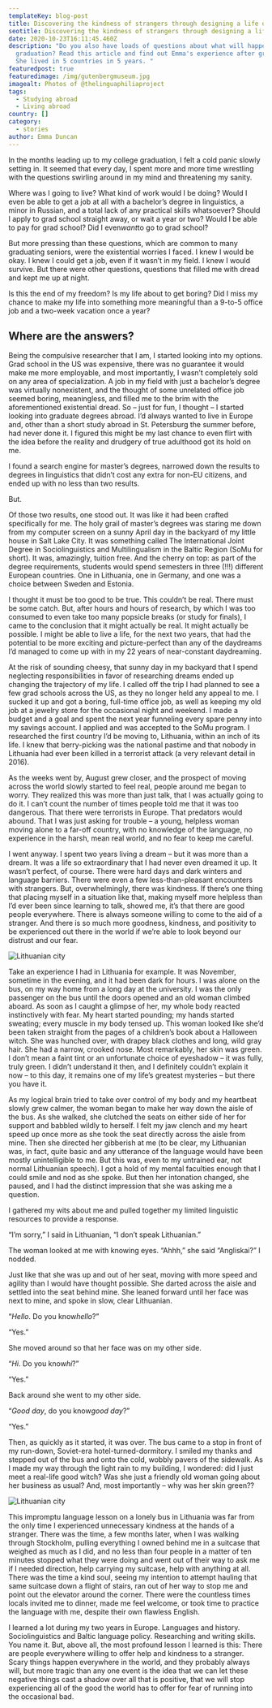 ```yaml
---
templateKey: blog-post
title: Discovering the kindness of strangers through designing a life of adventure
seotitle: Discovering the kindness of strangers through designing a life of adventure
date: 2020-10-23T16:11:45.460Z
description: "Do you also have loads of questions about what will happen after
  graduation? Read this article and find out Emma's experience after graduation.
  She lived in 5 countries in 5 years. "
featuredpost: true
featuredimage: /img/gutenbergmuseum.jpg
imagealt: Photos of @thelinguaphiliaproject
tags:
  - Studying abroad
  - Living abroad
country: []
category:
  - stories
author: Emma Duncan
---
```

In the months leading up to my college graduation, I felt a cold panic slowly setting in. It seemed that every day, I spent more and more time wrestling with the questions swirling around in my mind and threatening my sanity. 

Where was I going to live? What kind of work would I be doing? Would I even be able to get a job at all with a bachelor’s degree in linguistics, a minor in Russian, and a total lack of any practical skills whatsoever? Should I apply to grad school straight away, or wait a year or two? Would I be able to pay for grad school? Did I even*want*to go to grad school?

But more pressing than these questions, which are common to many graduating seniors, were the existential worries I faced. I knew I would be okay. I knew I could get a job, even if it wasn’t in my field. I knew I would survive. But there were other questions, questions that filled me with dread and kept me up at night.

Is this the end of my freedom? Is my life about to get boring? Did I miss my chance to make my life into something more meaningful than a 9-to-5 office job and a two-week vacation once a year?

## Where are the answers?

Being the compulsive researcher that I am, I started looking into my options. Grad school in the US was expensive, there was no guarantee it would make me more employable, and most importantly, I wasn’t completely sold on any area of specialization. A job in my field with just a bachelor’s degree was virtually nonexistent, and the thought of some unrelated office job seemed boring, meaningless, and filled me to the brim with the aforementioned existential dread. So – just for fun, I thought – I started looking into graduate degrees abroad. I’d always wanted to live in Europe and, other than a short study abroad in St. Petersburg the summer before, had never done it. I figured this might be my last chance to even flirt with the idea before the reality and drudgery of true adulthood got its hold on me.

I found a search engine for master’s degrees, narrowed down the results to degrees in linguistics that didn’t cost any extra for non-EU citizens, and ended up with no less than two results.

But.

Of those two results, one stood out. It was like it had been crafted specifically for me. The holy grail of master’s degrees was staring me down from my computer screen on a sunny April day in the backyard of my little house in Salt Lake City. It was something called The International Joint Degree in Sociolinguistics and Multilingualism in the Baltic Region (SoMu for short). It was, amazingly, tuition free. And the cherry on top: as part of the degree requirements, students would spend semesters in three (!!!) different European countries. One in Lithuania, one in Germany, and one was a choice between Sweden and Estonia.

I thought it must be too good to be true. This couldn’t be real. There must be some catch. But, after hours and hours of research, by which I was too consumed to even take too many popsicle breaks (or study for finals), I came to the conclusion that it might actually be real. It might actually be possible. I might be able to live a life, for the next two years, that had the potential to be more exciting and picture-perfect than any of the daydreams I’d managed to come up with in my 22 years of near-constant daydreaming.

At the risk of sounding cheesy, that sunny day in my backyard that I spend neglecting responsibilities in favor of researching dreams ended up changing the trajectory of my life. I called off the trip I had planned to see a few grad schools across the US, as they no longer held any appeal to me. I sucked it up and got a boring, full-time office job, as well as keeping my old job at a jewelry store for the occasional night and weekend. I made a budget and a goal and spent the next year funneling every spare penny into my savings account. I applied and was accepted to the SoMu program. I researched the first country I’d be moving to, Lithuania, within an inch of its life. I knew that berry-picking was the national pastime and that nobody in Lithuania had ever been killed in a terrorist attack (a very relevant detail in 2016).

As the weeks went by, August grew closer, and the prospect of moving across the world slowly started to feel real, people around me began to worry. They realized this was more than just talk, that I was actually going to do it. I can’t count the number of times people told me that it was too dangerous. That there were terrorists in Europe. That predators would abound. That I was just asking for trouble – a young, helpless woman moving alone to a far-off country, with no knowledge of the language, no experience in the harsh, mean real world, and no fear to keep me careful.

I went anyway. I spent two years living a dream – but it was more than a dream. It was a life so extraordinary that I had never even dreamed it up. It wasn’t perfect, of course. There were hard days and dark winters and language barriers. There were even a few less-than-pleasant encounters with strangers. But, overwhelmingly, there was kindness. If there’s one thing that placing myself in a situation like that, making myself more helpless than I’d ever been since learning to talk, showed me, it’s that there are good people everywhere. There is always someone willing to come to the aid of a stranger. And there is so much more goodness, kindness, and positivity to be experienced out there in the world if we’re able to look beyond our distrust and our fear.

![Lithuanian city](/img/lithuaniandormview.jpg)

Take an experience I had in Lithuania for example. It was November, sometime in the evening, and it had been dark for hours. I was alone on the bus, on my way home from a long day at the university. I was the only passenger on the bus until the doors opened and an old woman climbed aboard. As soon as I caught a glimpse of her, my whole body reacted instinctively with fear. My heart started pounding; my hands started sweating; every muscle in my body tensed up. This woman looked like she’d been taken straight from the pages of a children’s book about a Halloween witch. She was hunched over, with drapey black clothes and long, wild gray hair. She had a narrow, crooked nose. Most remarkably, her skin was green. I don’t mean a faint tint or an unfortunate choice of eyeshadow – it was fully, truly green. I didn’t understand it then, and I definitely couldn’t explain it now – to this day, it remains one of my life’s greatest mysteries – but there you have it.

As my logical brain tried to take over control of my body and my heartbeat slowly grew calmer, the woman began to make her way down the aisle of the bus. As she walked, she clutched the seats on either side of her for support and babbled wildly to herself. I felt my jaw clench and my heart speed up once more as she took the seat directly across the aisle from mine. Then she directed her gibberish at me (to be clear, my Lithuanian was, in fact, quite basic and any utterance of the language would have been mostly unintelligible to me. But this was, even to my untrained ear, not normal Lithuanian speech). I got a hold of my mental faculties enough that I could smile and nod as she spoke. But then her intonation changed, she paused, and I had the distinct impression that she was asking me a question.

I gathered my wits about me and pulled together my limited linguistic resources to provide a response.

“I’m sorry,” I said in Lithuanian, “I don’t speak Lithuanian.”

The woman looked at me with knowing eyes. “Ahhh,” she said “Angliskai?” I nodded.

Just like that she was up and out of her seat, moving with more speed and agility than I would have thought possible. She darted across the aisle and settled into the seat behind mine. She leaned forward until her face was next to mine, and spoke in slow, clear Lithuanian.

“*Hello*. Do you know*hello*?”

“Yes.”

She moved around so that her face was on my other side.

“*Hi*. Do you know*hi*?”

“Yes.”

Back around she went to my other side.

“*Good day*, do you know*good day*?”

“Yes.”

Then, as quickly as it started, it was over. The bus came to a stop in front of my run-down, Soviet-era hotel-turned-dormitory. I smiled my thanks and stepped out of the bus and onto the cold, wobbly pavers of the sidewalk. As I made my way through the light rain to my building, I wondered: did I just meet a real-life good witch? Was she just a friendly old woman going about her business as usual? And, most importantly – why was her skin green??

![Lithuanian city](/img/sunnydaystockholm.jpg)

This impromptu language lesson on a lonely bus in Lithuania was far from the only time I experienced unnecessary kindness at the hands of a stranger. There was the time, a few months later, when I was walking through Stockholm, pulling everything I owned behind me in a suitcase that weighed as much as I did, and no less than four people in a matter of ten minutes stopped what they were doing and went out of their way to ask me if I needed direction, help carrying my suitcase, help with anything at all. There was the time a kind soul, seeing my intention to attempt hauling that same suitcase down a flight of stairs, ran out of her way to stop me and point out the elevator around the corner. There were the countless times locals invited me to dinner, made me feel welcome, or took time to practice the language with me, despite their own flawless English.

I learned a lot during my two years in Europe. Languages and history. Sociolinguistics and Baltic language policy. Researching and writing skills. You name it. But, above all, the most profound lesson I learned is this: There are people everywhere willing to offer help and kindness to a stranger. Scary things happen everywhere in the world, and they probably always will, but more tragic than any one event is the idea that we can let these negative things cast a shadow over all that is positive, that we will stop experiencing all of the good the world has to offer for fear of running into the occasional bad.